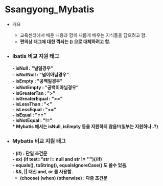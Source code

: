 # Ssangyong_Mybatis

  - 개요
    - 교육센터에서 배운 내용과 함께 새롭게 배우는 지식들을 담으려고 함.
    - <b>편의상 태그에 대한 꺽쇠는 () 으로 대체하려고 함.
    
  - <h3>ibatis 비교 지원 태그</h3>
    - isNull : "널일경우"<br>
    - isNotNull : "널이아닐경우"<br>
    - isEmpty : "공백일경우"<br>
    - isNotEmpty : "공백이아닐경우"<br>
    - isGreaterTan : ">"<br>
    - isGreaterEqual : ">="<br>
    - isLessThan : "<"<br>
    - isLessEqual : "<="<br>
    - isEqual : "=="<br>
    - isNotEqual : "!="<br>
    * Mybatis 에서는 isNull, isEmpty 등을 지원하지 않음!!(일부는 지원하나..?)<br>
   
 - <h3>Mybatis 비교 지원 태그</h3>
   - (if)  : 단일 조건문<br>
      - ex) (if test="str != null and str != ''")(/if)<br>
      - equals(), toString(), equalsIgnoreCase() 도 쓸수 있음.<br>
      - &&, || 대신 and, or 를 사용함.<br>
  
   - (choose) (when) (otherwise) : 다중 조건문
    
   
